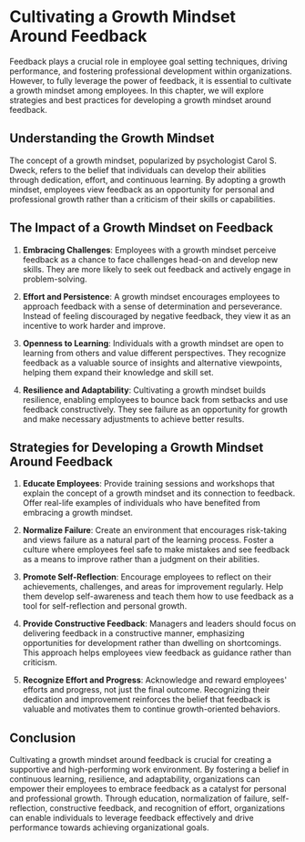 Cultivating a Growth Mindset Around Feedback
=======================================================

Feedback plays a crucial role in employee goal setting techniques, driving performance, and fostering professional development within organizations. However, to fully leverage the power of feedback, it is essential to cultivate a growth mindset among employees. In this chapter, we will explore strategies and best practices for developing a growth mindset around feedback.

Understanding the Growth Mindset
--------------------------------

The concept of a growth mindset, popularized by psychologist Carol S. Dweck, refers to the belief that individuals can develop their abilities through dedication, effort, and continuous learning. By adopting a growth mindset, employees view feedback as an opportunity for personal and professional growth rather than a criticism of their skills or capabilities.

The Impact of a Growth Mindset on Feedback
------------------------------------------

1. **Embracing Challenges**: Employees with a growth mindset perceive feedback as a chance to face challenges head-on and develop new skills. They are more likely to seek out feedback and actively engage in problem-solving.

2. **Effort and Persistence**: A growth mindset encourages employees to approach feedback with a sense of determination and perseverance. Instead of feeling discouraged by negative feedback, they view it as an incentive to work harder and improve.

3. **Openness to Learning**: Individuals with a growth mindset are open to learning from others and value different perspectives. They recognize feedback as a valuable source of insights and alternative viewpoints, helping them expand their knowledge and skill set.

4. **Resilience and Adaptability**: Cultivating a growth mindset builds resilience, enabling employees to bounce back from setbacks and use feedback constructively. They see failure as an opportunity for growth and make necessary adjustments to achieve better results.

Strategies for Developing a Growth Mindset Around Feedback
----------------------------------------------------------

1. **Educate Employees**: Provide training sessions and workshops that explain the concept of a growth mindset and its connection to feedback. Offer real-life examples of individuals who have benefited from embracing a growth mindset.

2. **Normalize Failure**: Create an environment that encourages risk-taking and views failure as a natural part of the learning process. Foster a culture where employees feel safe to make mistakes and see feedback as a means to improve rather than a judgment on their abilities.

3. **Promote Self-Reflection**: Encourage employees to reflect on their achievements, challenges, and areas for improvement regularly. Help them develop self-awareness and teach them how to use feedback as a tool for self-reflection and personal growth.

4. **Provide Constructive Feedback**: Managers and leaders should focus on delivering feedback in a constructive manner, emphasizing opportunities for development rather than dwelling on shortcomings. This approach helps employees view feedback as guidance rather than criticism.

5. **Recognize Effort and Progress**: Acknowledge and reward employees' efforts and progress, not just the final outcome. Recognizing their dedication and improvement reinforces the belief that feedback is valuable and motivates them to continue growth-oriented behaviors.

Conclusion
----------

Cultivating a growth mindset around feedback is crucial for creating a supportive and high-performing work environment. By fostering a belief in continuous learning, resilience, and adaptability, organizations can empower their employees to embrace feedback as a catalyst for personal and professional growth. Through education, normalization of failure, self-reflection, constructive feedback, and recognition of effort, organizations can enable individuals to leverage feedback effectively and drive performance towards achieving organizational goals.
